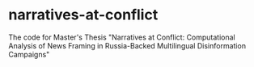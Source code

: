 # narratives-at-conflict
The code for Master's Thesis "Narratives at Conflict: Computational Analysis of News Framing in Russia-Backed Multilingual Disinformation Campaigns"
